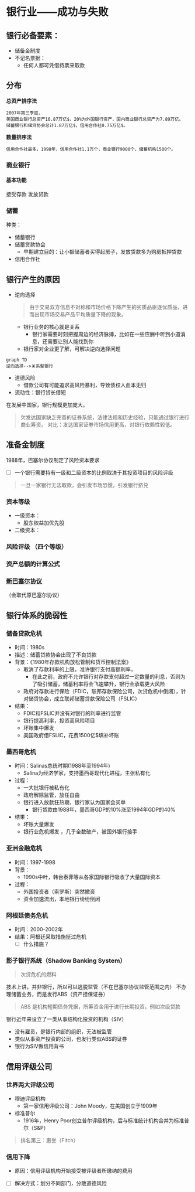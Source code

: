 # 银行业——成功与失败

## 银行必备要素：
* 储备金制度
* 不记名票据：
	* 任何人都可凭借持票来取款
## 分布
**总资产排序法**

	2007年第三季度，
	美国商业银行总资产10.87万亿$，20%为外国银行资产，国内商业银行总资产为7.89万亿。
	储蓄银行和储贷协会总计1.87万亿$，信用合作社0.75万亿$。
**数量排序法**
	
	信用合作社最多，1998年，信用合作社1.1万个，商业银行9000个，储蓄机构1500个。
### 商业银行
#### 基本功能 
接受存款
发放贷款
### 储蓄
种类：
* 储蓄银行
* 储蓄贷款协会
	* 早期建立目的：让小额储蓄者买得起房子，发放贷款多为购房抵押贷款
* 信用合作社
## 银行产生的原因
* 逆向选择


	>由于交易双方信息不对称和市场价格下降产生的劣质品驱逐优质品，进而出现市场交易产品平均质量下降的现象。

	* 银行业务的核心就是关系
		* 银行家需要时刻把握周边的经济脉搏，比如在一些应酬中听到小道消息，还需要让别人能找到你
	*  银行家对企业更了解，可解决逆向选择问题
 ```mermaid
graph TD
逆向选择-->关系型银行
```
* 道德风险
	* 借款公司有可能追求高风险暴利，导致债权人血本无归
* 流动性：银行贷长借短

在发展中国家，银行规模更加庞大。
>欠发达国家缺乏完善的证券系统，法律法规和历史经验，只能通过银行进行商业筹资。
>对比：发达国家证券市场信用更高，对银行依赖性较低。

## 准备金制度
1988年，巴塞尔协议制定了风险资本要求
* [ ] 一个银行需要持有一级和二级资本的比例取决于其投资项目的风险评级
>一旦一家银行无法取款，会引发市场恐慌，引发银行挤兑

### 资本等级
* 一级资本：
	* 股东权益加优先股
* 二级资本：
### 风险评级	（四个等级）
### 资产总额的计算公式
### [新巴塞尔协议](https://zh.wikipedia.org/wiki/%E6%96%B0%E5%B7%B4%E5%A1%9E%E7%88%BE%E8%B3%87%E6%9C%AC%E5%8D%94%E5%AE%9A)
（会取代原巴塞尔协议）

## 银行体系的脆弱性
### 储备贷款危机
- 时间：1980s
- 描述：储蓄贷款协会出现了不良贷款
- 背景：《1980年存款机构放松管制和货币控制法案》
	* 取消了存款利率的上限，准许银行支付高额利率，
		* 在此之前，政府不允许银行对存款支付超过一定数量的利息，否则为了吸引储蓄，储蓄利率将会飞速攀升，银行会承载更大风险
	* 政府对存款进行保险（FDIC，联邦存款保险公司，次贷危机中倒闭），针对储贷协会，成立联邦储蓄贷款保险公司（FSLIC） 
- 结果：
	- FDIC和FSLIC并没有对银行的利率进行监管
	- 银行提高利率，投资高风险项目
	- 坏账集中爆发
	- 美国政府借FSLIC，花费1500亿$填补坏账
### 墨西哥危机
- 时间：Salinas总统时期(1988年至1994年)
	- Salina为经济学家，支持墨西哥现代化进程，主张私有化
- 过程：
	- 一大批银行被私有化
	- 政府解除监管，放任自由
	- 银行进入放款狂热期，银行家认为国家会买单
		- 银行贷款由1988年，墨西哥GDP的10%涨至1994年GDP的40%
- 结果：
	- 坏账大量爆发
	- 银行业危机爆发 ，几乎全数破产，被国外银行接手
### 亚洲金融危机
- 时间：1997-1998
- 背景：
	- 1990s中叶，韩台泰菲等从各家国际银行吸收了大量国际资本
- 过程：
	- 外国投资者（索罗斯）突然撤资
	- 资金加速流出，本地银行纷纷倒闭
### 阿根廷债务危机
- 时间：2000-2002年
- 结果：阿根廷采取措施挺过危机
	- [ ] 什么措施？

### 影子银行系统（Shadow Banking System）
>次贷危机的燃料

技术上讲，并非银行，所以可以逃脱监管（不在巴塞尔协议监管范围之内）
不办理储蓄业务，而是发行ABS（资产担保证券）
>ABS 是机构短期债务凭据，所筹资金用于进行长期投资，例如次级贷款

银行近年来设立了一类从事结构化投资的机构（SIV）
- 没有雇员，是银行内部的组织，无法被监管
- 类似从事资产投资的公司，也发行类似ABS的证券
- 银行为SIV做信用背书
## 信用评级公司
### 世界两大评级公司
* 穆迪评级机构
	* 第一家信用评级公司：John Moody，在美国创立于1909年
* 标准普尔
	* 1916年，Henry Poor创立普尔评级机构，后与标准统计机构合并为标准普尔（S&P）
>排名第三：惠誉（Fitch）
### 信用下降
* 原因：信用评级机构开始接受被评级者所缴纳的费用
* [ ] 解决方式：划分不同部门，分散道德风险
